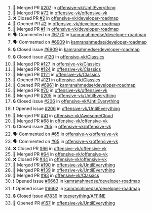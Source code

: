 <!--START_SECTION:activity-->
1. 🎉 Merged PR [#207](https://github.com/offensive-vk/UntilEverything/pull/207) in [offensive-vk/UntilEverything](https://github.com/offensive-vk/UntilEverything)
2. 🎉 Merged PR [#72](https://github.com/offensive-vk/offensive-vk/pull/72) in [offensive-vk/offensive-vk](https://github.com/offensive-vk/offensive-vk)
3. ❌ Closed PR [#2](https://github.com/offensive-vk/developer-roadmap/pull/2) in [offensive-vk/developer-roadmap](https://github.com/offensive-vk/developer-roadmap)
4. 💪 Opened PR [#2](https://github.com/offensive-vk/developer-roadmap/pull/2) in [offensive-vk/developer-roadmap](https://github.com/offensive-vk/developer-roadmap)
5. 🎉 Merged PR [#1](https://github.com/offensive-vk/developer-roadmap/pull/1) in [offensive-vk/developer-roadmap](https://github.com/offensive-vk/developer-roadmap)
6. 🗣 Commented on [#6770](https://github.com/kamranahmedse/developer-roadmap/issues/6770) in [kamranahmedse/developer-roadmap](https://github.com/kamranahmedse/developer-roadmap)
7. 🗣 Commented on [#6909](https://github.com/kamranahmedse/developer-roadmap/issues/6909) in [kamranahmedse/developer-roadmap](https://github.com/kamranahmedse/developer-roadmap)
8. 🔒 Closed issue [#6909](https://github.com/kamranahmedse/developer-roadmap/issues/6909) in [kamranahmedse/developer-roadmap](https://github.com/kamranahmedse/developer-roadmap)
9. 🔒 Closed issue [#120](https://github.com/offensive-vk/Classics/issues/120) in [offensive-vk/Classics](https://github.com/offensive-vk/Classics)
10. 🎉 Merged PR [#127](https://github.com/offensive-vk/Classics/pull/127) in [offensive-vk/Classics](https://github.com/offensive-vk/Classics)
11. 🎉 Merged PR [#124](https://github.com/offensive-vk/Classics/pull/124) in [offensive-vk/Classics](https://github.com/offensive-vk/Classics)
12. 🎉 Merged PR [#121](https://github.com/offensive-vk/Classics/pull/121) in [offensive-vk/Classics](https://github.com/offensive-vk/Classics)
13. 💪 Opened PR [#121](https://github.com/offensive-vk/Classics/pull/121) in [offensive-vk/Classics](https://github.com/offensive-vk/Classics)
14. 💪 Opened PR [#6961](https://github.com/kamranahmedse/developer-roadmap/pull/6961) in [kamranahmedse/developer-roadmap](https://github.com/kamranahmedse/developer-roadmap)
15. 🎉 Merged PR [#70](https://github.com/offensive-vk/offensive-vk/pull/70) in [offensive-vk/offensive-vk](https://github.com/offensive-vk/offensive-vk)
16. 🎉 Merged PR [#205](https://github.com/offensive-vk/UntilEverything/pull/205) in [offensive-vk/UntilEverything](https://github.com/offensive-vk/UntilEverything)
17. 🔒 Closed issue [#206](https://github.com/offensive-vk/UntilEverything/issues/206) in [offensive-vk/UntilEverything](https://github.com/offensive-vk/UntilEverything)
18. ❗ Opened issue [#206](https://github.com/offensive-vk/UntilEverything/issues/206) in [offensive-vk/UntilEverything](https://github.com/offensive-vk/UntilEverything)
19. 🎉 Merged PR [#41](https://github.com/offensive-vk/AwesomeCloud/pull/41) in [offensive-vk/AwesomeCloud](https://github.com/offensive-vk/AwesomeCloud)
20. 🎉 Merged PR [#68](https://github.com/offensive-vk/offensive-vk/pull/68) in [offensive-vk/offensive-vk](https://github.com/offensive-vk/offensive-vk)
21. 🔒 Closed issue [#65](https://github.com/offensive-vk/offensive-vk/issues/65) in [offensive-vk/offensive-vk](https://github.com/offensive-vk/offensive-vk)
22. 🗣 Commented on [#65](https://github.com/offensive-vk/offensive-vk/issues/65) in [offensive-vk/offensive-vk](https://github.com/offensive-vk/offensive-vk)
23. 🗣 Commented on [#65](https://github.com/offensive-vk/offensive-vk/issues/65) in [offensive-vk/offensive-vk](https://github.com/offensive-vk/offensive-vk)
24. ❌ Closed PR [#66](https://github.com/offensive-vk/offensive-vk/pull/66) in [offensive-vk/offensive-vk](https://github.com/offensive-vk/offensive-vk)
25. 🎉 Merged PR [#64](https://github.com/offensive-vk/offensive-vk/pull/64) in [offensive-vk/offensive-vk](https://github.com/offensive-vk/offensive-vk)
26. ❌ Closed PR [#44](https://github.com/offensive-vk/offensive-vk/pull/44) in [offensive-vk/offensive-vk](https://github.com/offensive-vk/offensive-vk)
27. 🎉 Merged PR [#190](https://github.com/offensive-vk/UntilEverything/pull/190) in [offensive-vk/UntilEverything](https://github.com/offensive-vk/UntilEverything)
28. 🎉 Merged PR [#139](https://github.com/offensive-vk/UntilEverything/pull/139) in [offensive-vk/UntilEverything](https://github.com/offensive-vk/UntilEverything)
29. 🎉 Merged PR [#93](https://github.com/offensive-vk/Classics/pull/93) in [offensive-vk/Classics](https://github.com/offensive-vk/Classics)
30. ❗ Opened issue [#6663](https://github.com/kamranahmedse/developer-roadmap/issues/6663) in [kamranahmedse/developer-roadmap](https://github.com/kamranahmedse/developer-roadmap)
31. ❗ Opened issue [#6662](https://github.com/kamranahmedse/developer-roadmap/issues/6662) in [kamranahmedse/developer-roadmap](https://github.com/kamranahmedse/developer-roadmap)
32. 🔒 Closed issue [#7839](https://github.com/toeverything/AFFiNE/issues/7839) in [toeverything/AFFiNE](https://github.com/toeverything/AFFiNE)
33. 💪 Opened PR [#157](https://github.com/offensive-vk/UntilEverything/pull/157) in [offensive-vk/UntilEverything](https://github.com/offensive-vk/UntilEverything)
<!--END_SECTION:activity-->
